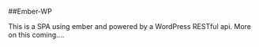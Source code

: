 ##Ember-WP

This is a SPA using ember and powered by a WordPress RESTful api. More on this coming....
